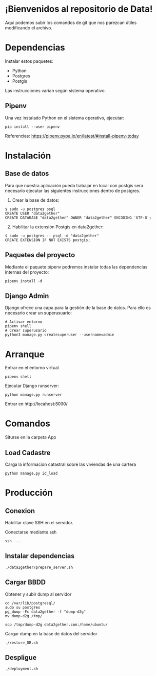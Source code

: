 # ¡Bienvenidos al repositorio de Data!

Aqui podemos subir los comandos de git que nos parezcan útiles modificando el archivo.

# Dependencias

Instalar estos paquetes:

* Python
* Postgres
* Postgis

Las instrucciones varían según sistema operativo.

## Pipenv

Una vez instalado Python en el sistema operativo, ejecutar:

```
pip install --user pipenv
```

Referencias: https://pipenv.pypa.io/en/latest/#install-pipenv-today

# Instalación

## Base de datos

Para que nuestra aplicación pueda trabajar en local con postgis sera necesario ejecutar las siguientes instrucciones dentro de postgres.

1. Crear la base de datos:

```
$ sudo -u postgres psql
CREATE USER "data2gether"
CREATE DATABASE "data2gether" OWNER "data2gether" ENCODING 'UTF-8';
```

2. Habilitar la extensión Postgis en data2gether:

```
$ sudo -u postgres -- psql -d "data2gether"
CREATE EXTENSION IF NOT EXISTS postgis;
```

## Paquetes del proyecto

Mediante el paquete pipenv podremos instalar todas las dependencias internas del proyecto:

```
pipenv install -d
```

## Django Admin

Django ofrece una capa para la gestión de la base de datos. Para ello es necesario crear un superusuario:

```
# Activar entorno 
pipenv shell
# Crear superusario
python3 manage.py createsuperuser --username=admin 
```

# Arranque

Entrar en el entorno virtual

```
pipenv shell
```

Ejecutar Django runserver:

```
python manage.py runserver
```

Entrar en http://locahost:8000/

# Comandos 

Siturse en la carpeta App

## Load Cadastre

Carga la informacion catastral sobre las viviendas de una cartera

```
python manage.py id_load
```

# Producción

## Conexion

Habilitar clave SSH en el servidor.

Conectarse mediante ssh

```
ssh ...
```

## Instalar dependencias

```
./data2gether/prepare_server.sh
```

## Cargar BBDD

Obtener y subir dump al servidor

```
cd /var/lib/postgresql/
sudo su postgres
pg_dump -Fc data2gether -f "dump-d2g"
mv dump-d2g /tmp/
```

```
scp /tmp/dump-d2g data2gether.com:/home/ubuntu/
```

Cargar dump en la base de datos del servidor

```
./restore_DB.sh
```

## Despligue

```
./deployment.sh
```
